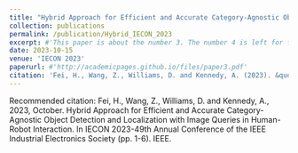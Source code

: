 ```yaml
---
title: "Hybrid Approach for Efficient and Accurate Category-Agnostic Object Detection and Localization with Image Queries in Human-Robot Interaction"
collection: publications
permalink: /publication/Hybrid_IECON_2023
excerpt: #'This paper is about the number 3. The number 4 is left for future work.'
date: 2023-10-15
venue: 'IECON 2023'
paperurl: #'http://academicpages.github.io/files/paper3.pdf'
citation: 'Fei, H., Wang, Z., Williams, D. and Kennedy, A. (2023). &quot;Hybrid Approach for Efficient and Accurate Category-Agnostic Object Detection and Localization with Image Queries in Human-Robot Interaction.&quot; <i>49th Annual Conference of the IEEE Industrial Electronics Society (IECON) 1</i>, (pp. 1-6). IEEE.'
---
```


Recommended citation: Fei, H., Wang, Z., Williams, D. and Kennedy, A., 2023, October. Hybrid Approach for Efficient and Accurate Category-Agnostic Object Detection and Localization with Image Queries in Human-Robot Interaction. In IECON 2023-49th Annual Conference of the IEEE Industrial Electronics Society (pp. 1-6). IEEE.
